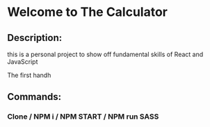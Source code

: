 # Welcome to The Calculator

## Description:
this is a personal project to show off fundamental skills of React and JavaScript

The first handh


## Commands: 
### Clone / NPM i / NPM START / NPM run SASS

